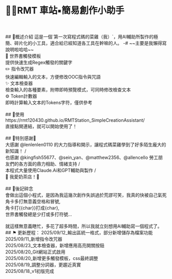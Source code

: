 

# 🔹🚂RMT 車站▪️簡易創作小助手
<br>
<br>
## 🔹概述介紹
這是一個`第一次寫程式碼的菜雞（我）`，用AI輔助所製作的極簡、碎片化的小工具，適合給已經知道各工具在幹嘛的人。
-# ~~主要是我懶得寫說明啦哈哈~~
<br>
📖 世界書觸發模板<br>
提供快速生成Regex觸發的關鍵字
<br>
✏️ 指令改咒器<br>
快速編輯輸入的文本，方便修改OOC指令與咒語
<br>
✨ 文本檢查器<br>
檢查輸入的各種要素，附帶即時預覽模式，可同時修改檢查文本
<br>
⚙️ Token計數器<br>
即時計算輸入文本的Tokens字符，僅供參考
<br>
<br>
## 🔹使用
<br>
https://rmt120430.github.io/RMTStation_SimpleCreationAssistant/
<br>
直接點開連結，就可以開始使用了！
<br>
<br>
## 🛐特別感謝🛐
<br>
大感謝 @lenlenlen0110 的大力指導和開示，讓程式碼菜雞學到了好多陌生龐大的新知識！
/<br>
也感謝 @kingfish55677、@sein_yan、@matthew2356、@allencello 勞工朋友們的各方面的鼎力相助、情緒支持
/<br>
本程式大量使用Claude.Ai和GPT輔助與製作
/<br>
🛐 我愛奶茶店！🛐
<br>
<br>
## 🔹後記碎念
<br>
會做出這個小程式，是因為我這幾次創作失誤過於荒謬可笑，我真的快被自己氣死
<br>
角卡多打無意義空格和冒號,<br>
角卡打{{char}}打成{char},<br>
世界書觸發總是少打或多打符號…<br>
<br>
就這樣無意義瞎忙，多花了超多時間，所以我就立刻想用AI輔助寫一個程式了。
<br>
## ⚑ 更新歷程：
2025/09/12_輸出區統一格式，部分新增儲存為檔案功能<br>
2025/09/11_新增指令改咒器<br>
2025/08/23_文本檢查器，新增應用高亮開關按鈕<br>
2025/08/20_Git網站正式啟用<br>
2025/08/20_新增更多觸發模板，css最終調整<br>
2025/08/19_調整分詞器，更趨近真實<br>
2025/08/18_v1初版完成








